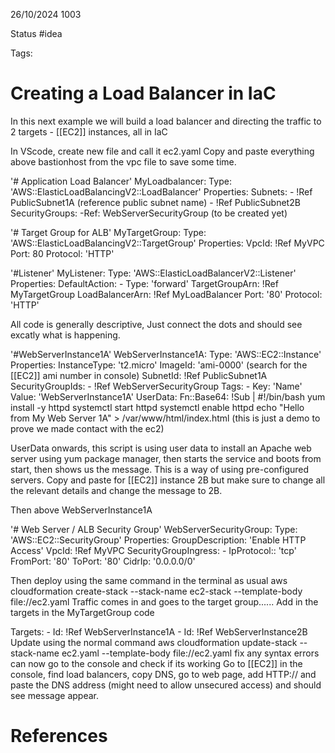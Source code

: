26/10/2024 1003

Status #idea

Tags:

# Creating a Load Balancer in IaC

In this next example we will build a load balancer and directing the traffic to 2 targets - [[EC2]] instances, all in IaC

In VScode, create new file and call it ec2.yaml
Copy and paste everything above bastionhost from the vpc file to save some time.

'# Application Load Balancer'
MyLoadbalancer:
	Type: 'AWS::ElasticLoadBalancingV2::LoadBalancer'
	Properties:
		Subnets:
			- !Ref PublicSubnet1A (reference public subnet name)
			- !Ref PublicSubnet2B
		SecurityGroups:
			-Ref: WebServerSecurityGroup (to be created yet)

'# Target Group for ALB'
MyTargetGroup:
	Type: 'AWS::ElasticLoadBalancingV2::TargetGroup'
	Properties:
		VpcId: !Ref MyVPC
		Port: 80
		Protocol: 'HTTP'

'#Listener'
MyListener:
	Type: 'AWS::ElasticLoadBalancerV2::Listener'
	Properties:
		DefaultAction:
			- Type: 'forward'
			TargetGroupArn: !Ref MyTargetGroup
		LoadBalancerArn: !Ref MyLoadBalancer
		Port: '80'
		Protocol: 'HTTP'

All code is generally descriptive, Just connect the dots and should see excatly what is happening.

'#WebServerInstance1A'
WebServerInstance1A:
	Type: 'AWS::EC2::Instance'
	Properties:
		InstanceType: 't2.micro'
		ImageId: 'ami-0000'  (search for the [[EC2]] ami number in console)
		SubnetId: !Ref PublicSubnet1A
		SecurityGroupIds:
			 - !Ref WebServerSecurityGroup
		Tags:
			- Key: 'Name'
				Value: 'WebServerInstance1A'
		UserData:
			Fn::Base64: !Sub |
				#!/bin/bash
				yum install -y httpd
				systemctl start httpd
				systemctl enable httpd
				echo "Hello from My Web Server 1A" > /var/www/html/index.html
					(this is just a demo to prove we made contact with the ec2)

UserData onwards, this script is using user data to install an Apache web server using yum package manager, then starts the service and boots from start, then shows us the message.
This is a way of using pre-configured servers.
Copy and paste for [[EC2]] instance 2B but make sure to change all the relevant details and change the message to 2B.

Then above WebServerInstance1A

'# Web Server / ALB Security Group'
WebServerSecurityGroup:
	Type: 'AWS::EC2::SecurityGroup'
	Properties:
		GroupDescription: 'Enable HTTP Access'
		VpcId: !Ref MyVPC
		SecurityGroupIngress:
			- IpProtocol:: 'tcp'
			FromPort: '80'
			ToPort: '80'
			CidrIp: '0.0.0.0/0'

Then deploy using the same command in the terminal as usual
aws cloudformation create-stack --stack-name ec2-stack --template-body file://ec2.yaml
Traffic comes in and goes to the target group......
Add in the targets in the MyTargetGroup code

Targets:
	- Id: !Ref WebServerInstance1A
	- Id: !Ref WebServerInstance2B
Update using the normal command
aws cloudformation update-stack --stack-name ec2.yaml --template-body file://ec2.yaml
fix any syntax errors
can now go to the console and check if its working
Go to [[EC2]] in the console, find load balancers, copy DNS, go to web page, add HTTP:// and paste the DNS address (might need to allow unsecured access) and should see message appear.

# References
